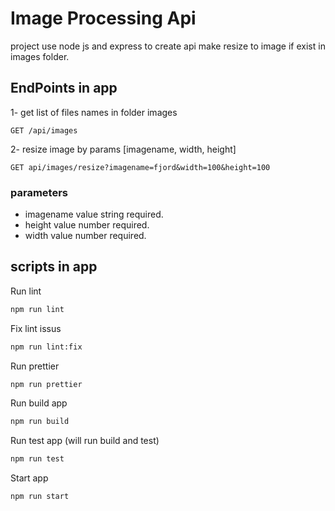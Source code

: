 # Image Processing Api

project use node js and express to create api
make resize to image if exist in images folder.

## EndPoints in app

1- get list of files names in folder images

```http
GET /api/images
```

2- resize image by params [imagename, width, height]

```http
GET api/images/resize?imagename=fjord&width=100&height=100
```

### parameters

- imagename value string required.
- height value number required.
- width value number required.

## scripts in app

Run lint

```bash
npm run lint
```

Fix lint issus

```bash
npm run lint:fix
```

Run prettier

```bash
npm run prettier
```

Run build app

```bash
npm run build
```

Run test app (will run build and test)

```bash
npm run test
```

Start app

```bash
npm run start
```
